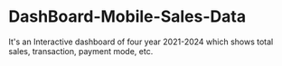 # DashBoard-Mobile-Sales-Data
It's an Interactive dashboard of four year 2021-2024 which shows total sales, transaction, payment mode, etc. 
